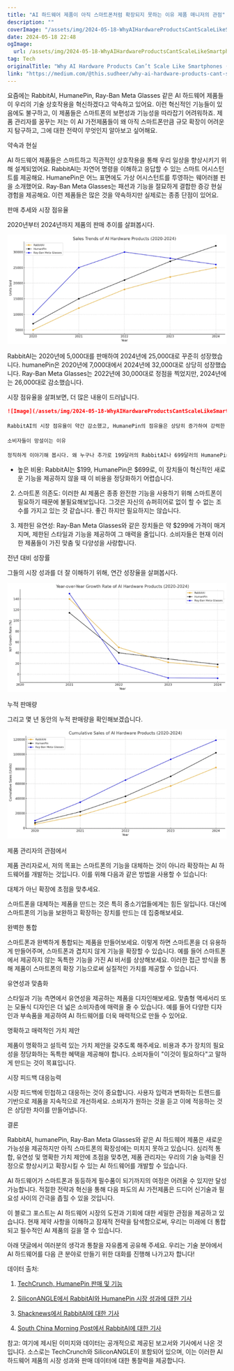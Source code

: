 ```yaml
---
title: "AI 하드웨어 제품이 아직 스마트폰처럼 확장되지 못하는 이유 제품 매니저의 관점"
description: ""
coverImage: "/assets/img/2024-05-18-WhyAIHardwareProductsCantScaleLikeSmartphonesYetAProductManagersPerspective_0.png"
date: 2024-05-18 22:48
ogImage: 
  url: /assets/img/2024-05-18-WhyAIHardwareProductsCantScaleLikeSmartphonesYetAProductManagersPerspective_0.png
tag: Tech
originalTitle: "Why AI Hardware Products Can’t Scale Like Smartphones (Yet): A Product Manager’s Perspective"
link: "https://medium.com/@this.sudheer/why-ai-hardware-products-cant-scale-like-smartphones-yet-a-product-manager-s-perspective-6a79ee720f71"
---
```



요즘에는 RabbitAI, HumanePin, Ray-Ban Meta Glasses 같은 AI 하드웨어 제품들이 우리의 기술 상호작용을 혁신하겠다고 약속하고 있어요. 이런 혁신적인 기능들이 있음에도 불구하고, 이 제품들은 스마트폰의 보편성과 기능성을 따라잡기 어려워하죠. 제품 관리자를 꿈꾸는 저는 이 AI 가전제품들이 왜 아직 스마트폰만큼 규모 확장이 어려운지 탐구하고, 그에 대한 전략이 무엇인지 알아보고 싶어해요.

약속과 현실

AI 하드웨어 제품들은 스마트하고 직관적인 상호작용을 통해 우리 일상을 향상시키기 위해 설계되었어요. RabbitAI는 자연어 명령을 이해하고 응답할 수 있는 스마트 어시스턴트를 제공해요. HumanePin은 어느 표면에도 가상 어시스턴트를 투영하는 웨어러블 핀을 소개했어요. Ray-Ban Meta Glasses는 패션과 기능을 절묘하게 결합한 증강 현실 경험을 제공해요. 이런 제품들은 많은 것을 약속하지만 실제로는 종종 단점이 있어요.

판매 추세와 시장 점유율

<div class="content-ad"></div>

2020년부터 2024년까지 제품의 판매 추이를 살펴봅시다.

![이미지](/assets/img/2024-05-18-WhyAIHardwareProductsCantScaleLikeSmartphonesYetAProductManagersPerspective_0.png)

RabbitAI는 2020년에 5,000대를 판매하여 2024년에 25,000대로 꾸준히 성장했습니다. humanePin은 2020년에 7,000대에서 2024년에 32,000대로 상당히 성장했습니다. Ray-Ban Meta Glasses는 2022년에 30,000대로 정점을 찍었지만, 2024년에는 26,000대로 감소했습니다.

시장 점유율을 살펴보면, 더 많은 내용이 드러납니다.

<div class="content-ad"></div>

```markdown
![Image](/assets/img/2024-05-18-WhyAIHardwareProductsCantScaleLikeSmartphonesYetAProductManagersPerspective_1.png)

RabbitAI의 시장 점유율이 약간 감소했고, HumanePin의 점유율은 상당히 증가하여 강력한 시장 전략과 소비자 수용을 나타냈습니다. Ray-Ban Meta Glasses는 정점을 보았지만 초기 성공을 유지하지 못했습니다.

소비자들이 망설이는 이유

정직하게 이야기해 봅시다. 왜 누구나 추가로 199달러의 RabbitAI나 699달러의 HumanePin을 구매하려고 할까요, 특히 이 기기들이 그들의 스마트폰에 크게 의존하는 경우에 말이죠? 많은 소비자들이 망설이는 이유는 다음과 같습니다:
```

<div class="content-ad"></div>

- 높은 비용: RabbitAI는 $199, HumanePin은 $699로, 이 장치들이 혁신적인 새로운 기능을 제공하지 않을 때 이 비용을 정당화하기 어렵습니다.

2. 스마트폰 의존도: 이러한 AI 제품은 종종 완전한 기능을 사용하기 위해 스마트폰이 필요하기 때문에 불필요해보입니다. 그것은 자신의 슈퍼히어로 없이 할 수 없는 조수를 가지고 있는 것 같습니다. 좋긴 하지만 필요하지는 않습니다.

3. 제한된 유연성: Ray-Ban Meta Glasses와 같은 장치들은 약 $299에 가격이 매겨지며, 제한된 스타일과 기능을 제공하여 그 매력을 줄입니다. 소비자들은 현재 이러한 제품들이 가진 맞춤 및 다양성을 사랑합니다.

전년 대비 성장률

<div class="content-ad"></div>

그들의 시장 성과를 더 잘 이해하기 위해, 연간 성장율을 살펴봅시다.

![이미지](/assets/img/2024-05-18-WhyAIHardwareProductsCantScaleLikeSmartphonesYetAProductManagersPerspective_2.png)

누적 판매량

그리고 몇 년 동안의 누적 판매량을 확인해보겠습니다.

<div class="content-ad"></div>

![이미지](/assets/img/2024-05-18-WhyAIHardwareProductsCantScaleLikeSmartphonesYetAProductManagersPerspective_3.png)

제품 관리자의 관점에서

제품 관리자로서, 저의 목표는 스마트폰의 기능을 대체하는 것이 아니라 확장하는 AI 하드웨어를 개발하는 것입니다. 이를 위해 다음과 같은 방법을 사용할 수 있습니다:

대체가 아닌 확장에 초점을 맞추세요.

<div class="content-ad"></div>

스마트폰을 대체하는 제품을 만드는 것은 특히 중소기업들에게는 힘든 일입니다. 대신에 스마트폰의 기능을 보완하고 확장하는 장치를 만드는 데 집중해보세요.

완벽한 통합

스마트폰과 완벽하게 통합되는 제품을 만들어보세요. 이렇게 하면 스마트폰을 더 유용하게 만들어주며, 스마트폰과 겹치지 않게 기능을 확장할 수 있습니다. 예를 들어 스마트폰에서 제공하지 않는 독특한 기능을 가진 AI 비서를 상상해보세요. 이러한 접근 방식을 통해 제품이 스마트폰의 확장 기능으로써 실질적인 가치를 제공할 수 있습니다.

유연성과 맞춤화

<div class="content-ad"></div>

스타일과 기능 측면에서 유연성을 제공하는 제품을 디자인해보세요. 맞춤형 액세서리 또는 모듈식 디자인은 더 넓은 소비자층에 매력을 줄 수 있습니다. 예를 들어 다양한 디자인과 부속품을 제공하여 AI 하드웨어를 더욱 매력적으로 만들 수 있어요.

명확하고 매력적인 가치 제안

제품이 명확하고 설득력 있는 가치 제안을 갖추도록 해주세요. 비용과 추가 장치의 필요성을 정당화하는 독특한 혜택을 제공해야 합니다. 소비자들이 "이것이 필요하다"고 말하게 만드는 것이 목표입니다.

시장 피드백 대응능력

<div class="content-ad"></div>

시장 피드백에 민첩하고 대응하는 것이 중요합니다. 사용자 입력과 변화하는 트렌드를 기반으로 제품을 지속적으로 개선하세요. 소비자가 원하는 것을 듣고 이에 적응하는 것은 상당한 차이를 만들어냅니다.

결론

RabbitAI, humanePin, Ray-Ban Meta Glasses와 같은 AI 하드웨어 제품은 새로운 가능성을 제공하지만 아직 스마트폰의 확장성에는 미치지 못하고 있습니다. 심리적 통합, 유연성 및 명확한 가치 제안에 초점을 맞추면, 제품 관리자는 우리의 기술 능력을 진정으로 향상시키고 확장시킬 수 있는 AI 하드웨어를 개발할 수 있습니다.

AI 하드웨어가 스마트폰과 동등하게 필수품이 되기까지의 여정은 어려울 수 있지만 달성 가능합니다. 적절한 전략과 혁신을 통해 다음 파도의 AI 가전제품은 드디어 신기술과 필요성 사이의 간극을 좁힐 수 있을 것입니다.

<div class="content-ad"></div>

이 블로그 포스트는 AI 하드웨어 시장의 도전과 기회에 대한 세밀한 관점을 제공하고 있습니다. 현재 제약 사항을 이해하고 잠재적 전략을 탐색함으로써, 우리는 미래에 더 통합되고 필수적인 AI 제품의 길을 열 수 있습니다.

아래 댓글에서 여러분의 생각과 통찰을 자유롭게 공유해 주세요. 우리는 기술 분야에서 AI 하드웨어를 다음 큰 분야로 만들기 위한 대화를 진행해 나가고자 합니다!

데이터 출처:

1. [TechCrunch, HumanePin 판매 및 기능](https://techcrunch.com/2023/11/16/humanee-unveils-ai-powered-wearable-smart-pin/)

<div class="content-ad"></div>

2. [SiliconANGLE에서 RabbitAI와 HumanePin 시장 성과에 대한 기사](https://siliconangle.com/2023/11/16/humanee-ai-pin-could-replace-your-phone/)

3. [Shacknews에서 RabbitAI에 대한 기사](https://www.shacknews.com/article/133278/rabbit-r1-ai-pocket-companion-device-sells-10000-units-in-one-day)

4. [South China Morning Post에서 RabbitAI에 대한 기사](https://www.scmp.com/tech/tech-trends/article/3208190/rabbit-us200-ai-powered-gadget-becomes-unexpected-hit-after-ces-2024-launch-chinese-entrepreneur)

참고: 여기에 제시된 이미지와 데이터는 공개적으로 제공된 보고서와 기사에서 나온 것입니다. 소스로는 TechCrunch와 SiliconANGLE이 포함되어 있으며, 이는 이러한 AI 하드웨어 제품의 시장 성과와 판매 데이터에 대한 통찰력을 제공합니다.